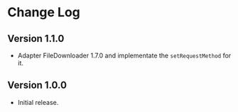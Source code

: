 # Change Log

## Version 1.1.0

- Adapter FileDownloader 1.7.0 and implementate the `setRequestMethod` for it.

## Version 1.0.0

- Initial release.

